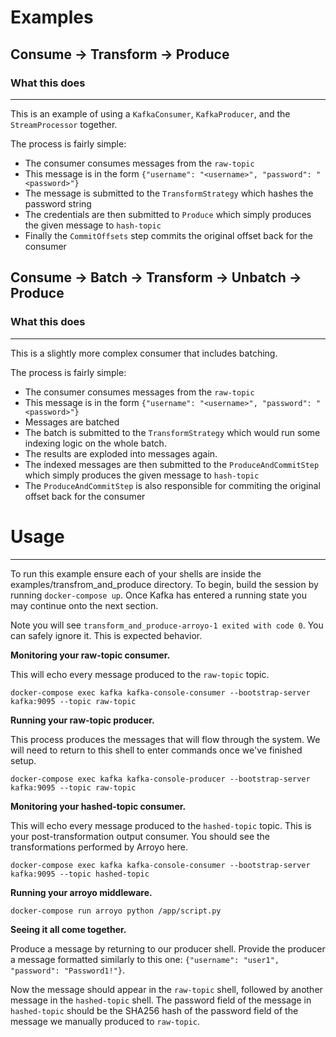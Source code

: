 # Examples

## Consume -> Transform -> Produce

### What this does

---

This is an example of using a `KafkaConsumer`, `KafkaProducer`, and the `StreamProcessor` together.

The process is fairly simple:

- The consumer consumes messages from the `raw-topic`
- This message is in the form `{"username": "<username>", "password": "<password>"}`
- The message is submitted to the `TransformStrategy` which hashes the password string
- The credentials are then submitted to `Produce` which simply produces the given message to `hash-topic`
- Finally the `CommitOffsets` step commits the original offset back for the consumer

## Consume -> Batch -> Transform -> Unbatch -> Produce

### What this does

---

This is a slightly more complex consumer that includes batching.

The process is fairly simple:

- The consumer consumes messages from the `raw-topic`
- This message is in the form `{"username": "<username>", "password": "<password>"}`
- Messages are batched
- The batch is submitted to the `TransformStrategy` which would run some indexing logic on the whole
  batch.
- The results are exploded into messages again.
- The indexed messages are then submitted to the `ProduceAndCommitStep` which simply produces the given message to `hash-topic`
- The `ProduceAndCommitStep` is also responsible for commiting the original offset back for the consumer

# Usage

---

To run this example ensure each of your shells are inside the examples/transfrom_and_produce directory. To begin, build the session by running `docker-compose up`. Once Kafka has entered a running state you may continue onto the next section.

Note you will see `transform_and_produce-arroyo-1 exited with code 0`. You can safely ignore it. This is expected behavior.

**Monitoring your raw-topic consumer.**

This will echo every message produced to the `raw-topic` topic.

```shell
docker-compose exec kafka kafka-console-consumer --bootstrap-server kafka:9095 --topic raw-topic
```

**Running your raw-topic producer.**

This process produces the messages that will flow through the system. We will need to return to this shell to enter commands once we've finished setup.

```shell
docker-compose exec kafka kafka-console-producer --bootstrap-server kafka:9095 --topic raw-topic
```

**Monitoring your hashed-topic consumer.**

This will echo every message produced to the `hashed-topic` topic. This is your post-transformation output consumer. You should see the transformations performed by Arroyo here.

```shell
docker-compose exec kafka kafka-console-consumer --bootstrap-server kafka:9095 --topic hashed-topic
```

**Running your arroyo middleware.**

```shell
docker-compose run arroyo python /app/script.py
```

**Seeing it all come together.**

Produce a message by returning to our producer shell. Provide the producer a message formatted similarly to this one: `{"username": "user1", "password": "Password1!"}`.

Now the message should appear in the `raw-topic` shell, followed by another message in the `hashed-topic` shell. The password field of the message in `hashed-topic` should be the SHA256 hash of the password field of the message we manually produced to `raw-topic`.
